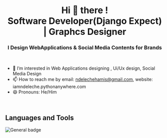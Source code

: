 <h1 align="center">Hi 👋 there ! <br> Software Developer(Django Expect) | Graphcs Designer </h1>
<h3 align="center">I Design WebApplications & Social Media Contents for Brands</h3>

<br>

- 👀 I’m interested in Web Applications designing , Ui/Ux design, Social Media Design 
- 📫 How to reach me by email: ndelechehamis@gmail.com, website: iamndeleche.pythonanywhere.com
- 😄 Pronouns: He/Him

<br>

## Languages and Tools

![General badge](https://img.shields.io/badge/Python-3776AB?style=flat&logo=python&logoColor=white)










<!---
ndeleche/ndeleche is a ✨ special ✨ repository because its `README.md` (this file) appears on your GitHub profile.
You can click the Preview link to take a look at your changes.
--->
